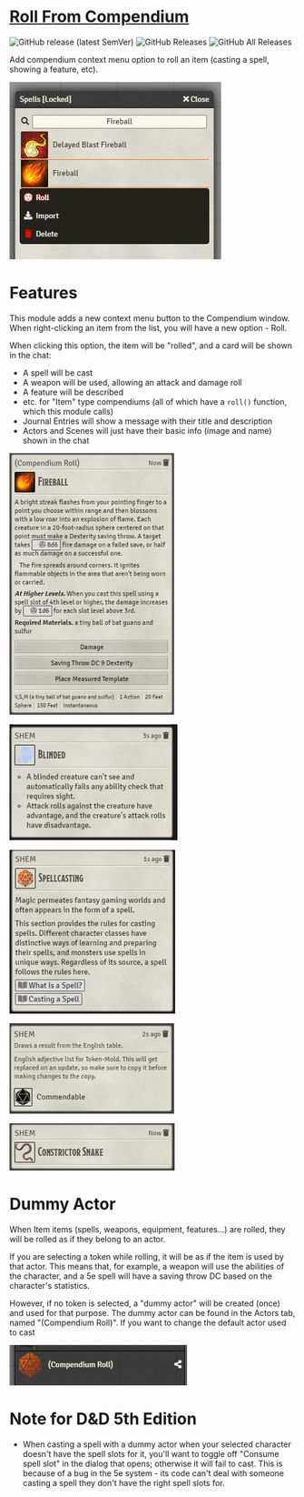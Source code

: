 # [Roll From Compendium](https://foundryvtt.com/packages/roll-from-compendium/)

![GitHub release (latest SemVer)](https://img.shields.io/github/v/release/itamarcu/roll-from-compendium?style=for-the-badge) 
![GitHub Releases](https://img.shields.io/github/downloads/itamarcu/roll-from-compendium/latest/total?style=for-the-badge) 
![GitHub All Releases](https://img.shields.io/github/downloads/itamarcu/roll-from-compendium/total?style=for-the-badge&label=Downloads+total)  

Add compendium context menu option to roll an item (casting a spell, showing a feature, etc).

![](github_media/Screenshot_1.png)

# Features

This module adds a new context menu button to the Compendium window. When right-clicking an item from the list,
you will have a new option - Roll.

When clicking this option, the item will be "rolled", and a card will be shown in the chat:
- A spell will be cast
- A weapon will be used, allowing an attack and damage roll
- A feature will be described
- etc. for "Item" type compendiums (all of which have a `roll()` function, which this module calls)
- Journal Entries will show a message with their title and description
- Actors and Scenes will just have their basic info (image and name) shown in the chat

![](github_media/Screenshot_2.png)

![](github_media/Screenshot_3.png)

![](github_media/Screenshot_4.png)

![](github_media/Screenshot_5.png)

![](github_media/Screenshot_6.png)

# Dummy Actor
When Item items (spells, weapons, equipment, features...) are rolled, they will be rolled as if they belong to an actor.

If you are selecting a token while rolling, it will be as if the item is used by that actor. This means that, for
example, a weapon will use the abilities of the character, and a 5e spell will have a saving throw DC based on the
character's statistics.

However, if no token is selected, a "dummy actor" will be created (once) and used for that purpose. The dummy actor can
be found in the Actors tab, named "(Compendium Roll)". If you want to change the default actor used to cast

![](github_media/Screenshot_9.png)

# Note for D&D 5th Edition
- When casting a spell with a dummy actor when your selected character doesn't have the spell slots for it, you'll want 
to toggle off "Consume spell slot" in the dialog that opens; otherwise it will fail to cast. This is because of a bug in
 the 5e system - its code can't deal with someone casting a spell they don't have the right spell slots for.